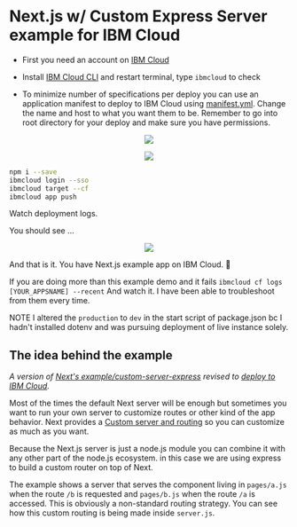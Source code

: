 

# Next.js w/ Custom Express Server example for IBM Cloud

* First you need  an account on [IBM Cloud](https://cloud.ibm.com/)


* Install [IBM Cloud CLI](https://github.com/IBM-Cloud/ibm-cloud-cli-release) and restart terminal, type `ibmcloud` to check

* To minimize number of specifications per deploy you can use an application manifest to deploy to IBM Cloud using [manifest.yml](https://i.imgur.com/OrllgDr.png). Change the name and host to what you want them to be. Remember to go into root directory for your deploy and make sure you have permissions.



<p align="center">
  <img src="https://i.imgur.com/VvgICrj.png">
</p>



<p align="center">
  <img src="https://i.imgur.com/VfokmYM.png">
</p>

``` bash
npm i --save
ibmcloud login --sso
ibmcloud target --cf 
ibmcloud app push
```
Watch deployment logs.

You should see ... 

<p align="center">
  <img src="https://i.imgur.com/LUCWCwO.png">
  
</p>

And that is it. You have Next.js example app on IBM Cloud. 🦑

If you are doing more than this example demo and it fails
  `ibmcloud cf logs [YOUR_APPSNAME] --recent` 
And watch it. I have been able to troubleshoot from them every time.

NOTE
I altered the `production` to `dev` in the start script of package.json bc I hadn't installed dotenv and was pursuing deployment of live instance solely.


## The idea behind the example

*A version of [Next's example/custom-server-express](https://github.com/zeit/next.js/tree/master/examples/custom-server-express) revised to [deploy to IBM Cloud](https://github.com/nimicent/ibmcloud-nextjs-custom-server-express).*

Most of the times the default Next server will be enough but sometimes you want to run your own server to customize routes or other kind of the app behavior. Next provides a [Custom server and routing](https://github.com/zeit/next.js#custom-server-and-routing) so you can customize as much as you want.

Because the Next.js server is just a node.js module you can combine it with any other part of the node.js ecosystem. in this case we are using express to build a custom router on top of Next.

The example shows a server that serves the component living in `pages/a.js` when the route `/b` is requested and `pages/b.js` when the route `/a` is accessed. This is obviously a non-standard routing strategy. You can see how this custom routing is being made inside `server.js`.
